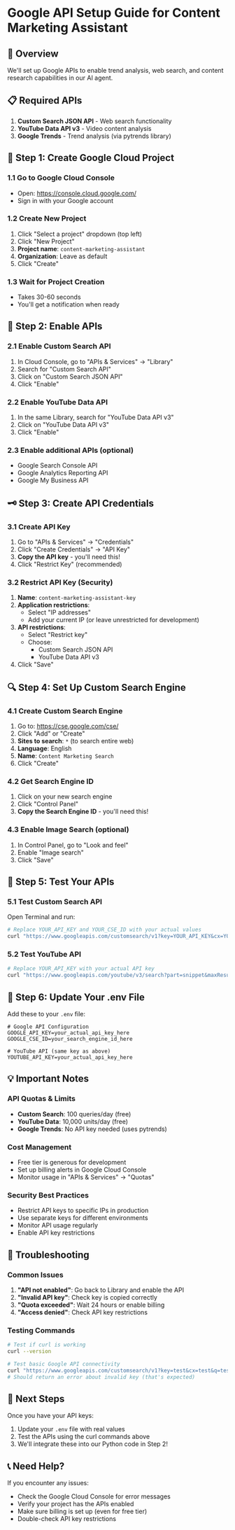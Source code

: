 # Google API Setup Guide for Content Marketing Assistant

## 🎯 **Overview**
We'll set up Google APIs to enable trend analysis, web search, and content research capabilities in our AI agent.

## 📋 **Required APIs**
1. **Custom Search JSON API** - Web search functionality
2. **YouTube Data API v3** - Video content analysis
3. **Google Trends** - Trend analysis (via pytrends library)

## 🚀 **Step 1: Create Google Cloud Project**

### **1.1 Go to Google Cloud Console**
- Open: https://console.cloud.google.com/
- Sign in with your Google account

### **1.2 Create New Project**
1. Click "Select a project" dropdown (top left)
2. Click "New Project"
3. **Project name**: `content-marketing-assistant`
4. **Organization**: Leave as default
5. Click "Create"

### **1.3 Wait for Project Creation**
- Takes 30-60 seconds
- You'll get a notification when ready

## 🔑 **Step 2: Enable APIs**

### **2.1 Enable Custom Search API**
1. In Cloud Console, go to "APIs & Services" → "Library"
2. Search for "Custom Search API"
3. Click on "Custom Search JSON API"
4. Click "Enable"

### **2.2 Enable YouTube Data API**
1. In the same Library, search for "YouTube Data API v3"
2. Click on "YouTube Data API v3"
3. Click "Enable"

### **2.3 Enable additional APIs (optional)**
- Google Search Console API
- Google Analytics Reporting API
- Google My Business API

## 🗝️ **Step 3: Create API Credentials**

### **3.1 Create API Key**
1. Go to "APIs & Services" → "Credentials"
2. Click "Create Credentials" → "API Key"
3. **Copy the API key** - you'll need this!
4. Click "Restrict Key" (recommended)

### **3.2 Restrict API Key (Security)**
1. **Name**: `content-marketing-assistant-key`
2. **Application restrictions**: 
   - Select "IP addresses"
   - Add your current IP (or leave unrestricted for development)
3. **API restrictions**:
   - Select "Restrict key"
   - Choose:
     - Custom Search JSON API
     - YouTube Data API v3
4. Click "Save"

## 🔍 **Step 4: Set Up Custom Search Engine**

### **4.1 Create Custom Search Engine**
1. Go to: https://cse.google.com/cse/
2. Click "Add" or "Create"
3. **Sites to search**: `*` (to search entire web)
4. **Language**: English
5. **Name**: `Content Marketing Search`
6. Click "Create"

### **4.2 Get Search Engine ID**
1. Click on your new search engine
2. Click "Control Panel"
3. **Copy the Search Engine ID** - you'll need this!

### **4.3 Enable Image Search (optional)**
1. In Control Panel, go to "Look and feel"
2. Enable "Image search"
3. Click "Save"

## 🧪 **Step 5: Test Your APIs**

### **5.1 Test Custom Search API**
Open Terminal and run:
```bash
# Replace YOUR_API_KEY and YOUR_CSE_ID with your actual values
curl "https://www.googleapis.com/customsearch/v1?key=YOUR_API_KEY&cx=YOUR_CSE_ID&q=artificial+intelligence+trends"
```

### **5.2 Test YouTube API**
```bash
# Replace YOUR_API_KEY with your actual API key
curl "https://www.googleapis.com/youtube/v3/search?part=snippet&maxResults=5&q=content+marketing+trends&key=YOUR_API_KEY"
```

## 📝 **Step 6: Update Your .env File**

Add these to your `.env` file:
```env
# Google API Configuration
GOOGLE_API_KEY=your_actual_api_key_here
GOOGLE_CSE_ID=your_search_engine_id_here

# YouTube API (same key as above)
YOUTUBE_API_KEY=your_actual_api_key_here
```

## 💡 **Important Notes**

### **API Quotas & Limits**
- **Custom Search**: 100 queries/day (free)
- **YouTube Data**: 10,000 units/day (free)
- **Google Trends**: No API key needed (uses pytrends)

### **Cost Management**
- Free tier is generous for development
- Set up billing alerts in Google Cloud Console
- Monitor usage in "APIs & Services" → "Quotas"

### **Security Best Practices**
- Restrict API keys to specific IPs in production
- Use separate keys for different environments
- Monitor API usage regularly
- Enable API key restrictions

## 🔧 **Troubleshooting**

### **Common Issues**
1. **"API not enabled"**: Go back to Library and enable the API
2. **"Invalid API key"**: Check key is copied correctly
3. **"Quota exceeded"**: Wait 24 hours or enable billing
4. **"Access denied"**: Check API key restrictions

### **Testing Commands**
```bash
# Test if curl is working
curl --version

# Test basic Google API connectivity
curl "https://www.googleapis.com/customsearch/v1?key=test&cx=test&q=test"
# Should return an error about invalid key (that's expected)
```

## 🎯 **Next Steps**
Once you have your API keys:
1. Update your `.env` file with real values
2. Test the APIs using the curl commands above
3. We'll integrate these into our Python code in Step 2!

## 📞 **Need Help?**
If you encounter any issues:
- Check the Google Cloud Console for error messages
- Verify your project has the APIs enabled
- Make sure billing is set up (even for free tier)
- Double-check API key restrictions